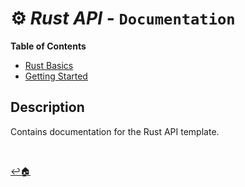 <a name="readme-top"></a>

# ⚙️ ***Rust API*** - `Documentation`

<!-- TABLE OF CONTENTS -->
<summary><strong>Table of Contents</strong></summary>

* [Rust Basics](00-basics.md)
* [Getting Started](01-getting-started.md)

## Description
Contains documentation for the Rust API template.

<br>

[↩️🏠](../README.md)